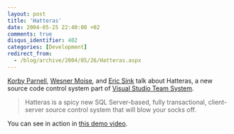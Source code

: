 ```yaml
---
layout: post
title: 'Hatteras'
date: 2004-05-25 22:40:00 +02
comments: true
disqus_identifier: 402
categories: [Development]
redirect_from:
  - /blog/archive/2004/05/26/Hatteras.aspx
---
```


[Korby Parnell](http://weblogs.asp.net/korbyp/archive/2004/05/24/140550.aspx), [Wesner Moise](http://wesnerm.blogs.com/net_undocumented/2004/05/microsoft_squas.html), and [Eric Sink](http://software.ericsink.com/20040524.html#10169) talk about Hatteras, a new source code control system part of [Visual Studio Team System](http://msdn.microsoft.com/vstudio/teamsystem/default.aspx).

> Hatteras is a spicy new SQL Server-based, fully transactional, client-server source control system that will blow your socks off.

You can see in action in [this demo video](http://www.microsoft.com/downloads/details.aspx?FamilyId=B14A5274-DDFD-4333-94CC-17E63138C25A).

